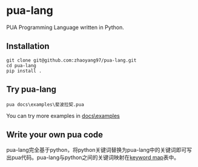
# pua-lang
PUA Programming Language written in Python.

## Installation
```
git clone git@github.com:zhaoyang97/pua-lang.git
cd pua-lang
pip install . 
```

## Try pua-lang
```
pua docs\examples\斐波拉契.pua
```
You can try more examples in [docs\examples](docs\examples)

## Write your own pua code
pua-lang完全基于python，将python关键词替换为pua-lang中的关键词即可写出pua代码。pua-lang与python之间的关键词映射在[keyword map](docs\keyword_map.md)表中。
